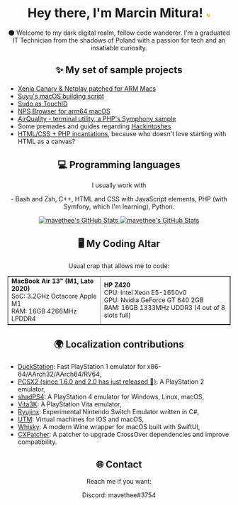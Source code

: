 <h1 align="center">
  Hey there, I'm Marcin Mitura!
  <img src="https://raw.githubusercontent.com/mavethee/mavethee/master/Icons/wave.gif" width="2%" />
</h1>

<p align="center">
  🌑 Welcome to my dark digital realm, fellow code wanderer. I'm a graduated IT Technician from the shadows of Poland with a passion for tech and an insatiable curiosity.
</p>

<h2 align="center">

  ✨ My set of sample projects
</h2>

<p>

  * [Xenia Canary & Netplay patched for ARM Macs](https://github.com/mavethee/xenia-canary-no-avx-check)
  * [Suyu's macOS building script](https://github.com/mavethee/suyu-macos-builds-script)
  * [Sudo as TouchID](https://github.com/mavethee/Sudo-as-TouchID)
  * [NPS Browser for arm64 macOS](https://github.com/mavethee/NPS-Browser-macOS-ARM)
  * [AirQuality - terminal utility, a PHP's Symphony sample](https://github.com/mavethee/airquality-app)
  * Some premades and guides regarding [Hackintoshes](https://github.com/mavethee?tab=repositories&q=Hackintosh)
  * [HTML/CSS + PHP incantations](https://github.com/mavethee/php-sql-wprowadzenie-Mitura-Marcin), because who doesn't love starting with HTML as a canvas?
 
</p>

<h2 align="center">
  💻 Programming languages
</h2>

<p align="center">
  I usually work with
</p>

<p align="center">
- Bash and Zsh,
  C++,
  HTML and CSS with JavaScript elements,
  PHP (with Symfony, which I'm learning),
  Python.
</p>

<p align="center">
  <a href="https://github.com/mavethee/">
    <img src="https://github-readme-stats.vercel.app/api/top-langs/?username=mavethee&hide=java,html&title_color=ffffff&text_color=c9cacc&icon_color=2bbc8a&bg_color=0d1117" alt="mavethee's GitHub Stats" />
  </a>
  <a href="https://github.com/mavethee/">
    <img src="https://github-readme-stats.vercel.app/api?username=mavethee&show_icons=true&line_height=27&count_private=true&title_color=ffffff&text_color=c9cacc&icon_color=2bbc8a&bg_color=0d1117" alt="mavethee's GitHub Stats" />
  </a>
</p>

<h2 align="center">

  🖥️ My Coding Altar
</h2>

<p align="center">
  Usual crap that allows me to code:
</p>

<table align="center" border="1">
  <tr>
    <td>
      <b>MacBook Air 13" (M1, Late 2020)</b><br>
      SoC: 3.2GHz Octacore Apple M1<br>
      RAM: 16GB 4266MHz LPDDR4<br>
    </td>
    <td>
      <b>HP Z420</b><br>
      CPU: Intel Xeon E5-1650v0<br>
      GPU: Nvidia GeForce GT 640 2GB<br>
      RAM: 16GB 1333MHz UDDR3 (4 out of 8 slots full)<br>
    </td>
  </tr>
</table>

<h2 align="center">

  🌍 Localization contributions

</h2>

  * [DuckStation](https://github.com/stenzek/duckstation): Fast PlayStation 1 emulator for x86-64/AArch32/AArch64/RV64,
  * [PCSX2 (since 1.6.0 and 2.0 has just released 🎉)](https://github.com/PCSX2/pcsx2): A PlayStation 2 emulator,
  * [shadPS4](https://github.com/shadps4-emu/shadps4): A PlayStation 4 emulator for Windows, Linux, macOS,
  * [Vita3K](https://github.com/Vita3K/Vita3K): A PlayStation Vita emulator,
  * [Ryujinx](https://github.com/Ryujinx/Ryujinx): Experimental Nintendo Switch Emulator written in C#,
  * [UTM](https://github.com/utmapp/UTM/): Virtual machines for iOS and macOS,
  * [Whisky](https://github.com/Whisky-App/Whisky): A modern Wine wrapper for macOS built with SwiftUI,
  * [CXPatcher](https://github.com/italomandara/CXPatcher): A patcher to upgrade CrossOver dependencies and improve compatibility.

<h2 align="center">
  🌐 Contact
</h2>

<p align="center">
  Reach me if you want:
</p>

<p align="center">
  Discord: mavethee#3754
</p>

<div align="center">
  <!-- Feel free to add more badges, icons, or links to your profiles -->
  <!-- Icons: https://simpleicons.org/ -->
  <!-- GitHub Stats: https://github.com/anuraghazra/github-readme-stats -->
  <!-- Emojis: https://emojipedia.org/emoji/ -->
  <!-- HTML Emojis: https://www.fileformat.info/index.htm -->
  <!-- Shields: https://shields.io/ -->
</div>
